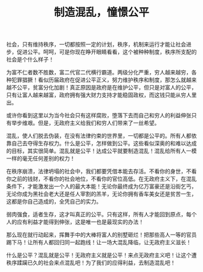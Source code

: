 ﻿---
title: "制造混乱，憧憬公平"
categories:
  - 社会
tags:
  - 混乱
  - 公平
  - 秩序
  - 原点
header:
  overlay_image: /assets/images/制造混乱.jpg
tagline: 怎样才能达到真正的公平？  
---
社会，只有维持秩序，一切都按照一定的计划，秩序，机制来运行才能让社会进步，促进公平。呵呵，可是你现在睁开眼睛看看，这个被种种制度，秩序所支配的社会是个什么样子！

为富不仁者数不胜数，富二代官二代横行霸道。两级分化严重，穷人越来越穷，各种犯罪猖獗！看似历届政府在促进公平正义，努力维护秩序和制度，那怎么就越来越不公平，贫富分化加剧！真正原因是政府是在维护公平，但只是对富人的公平，只有让富人越来越富，政府拥有强大财力支持才能稳固政权，而这钱只能从穷人里出。

或许你看到这里以为当今社会只有这样腐败，堕落下去而自己和穷人的利益伸张只有举步维艰。但是，无政府主义给我们和穷人们带来了一丝希望。

混乱，使人们脱去伪装，在没有法律约束的世界里，一切都是公平的。所有人都依靠自己去夺得生存权力。什么是公平，怎样做到公平。这些看似深奥的和难以达成的目标，其实很简单。混乱就是公平！达成公平就要制造混乱！混乱给所有人一模一样的毫无任何差别的权力！

在秩序崩溃，法律坍塌的社会中，我们都要凭借本能去存活。不看你的身世，不看你之前的钱财，不看你的社会地位，不看你的官位高低。在无政府主义下，在混乱条件下，才能激发出一个人的最大本能！无论你最终成为亿万富豪还是沿街乞丐，无论你成为黑社会老大还是任人宰割的羔羊，无论你拥有香车美女还是贫苦一生，这都是你自己造成的，全凭自己的实力。

弱肉强食，适者生存，这才叫真正的公平。只有这样，所有人才能回到原点，每个人的应有利益才能得到伸张，这是唯一也是最现实的办法！

那么现在就行动起来，挥舞手中的大棒将富人的别墅砸烂！把那些高人一等的官员踢下马！让所有人都回归同一起跑线！让一场大混乱降临，让无政府主义滋长！

什么是公平？混乱就是公平！无政府主义就是公平！来点无政府主义吧！让这个遭秩序蹂躏已久的社会来点混乱吧！为了我们的应得利益，去制造混乱吧！
